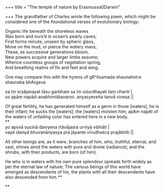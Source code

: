 +++
title = "The temple of nature by Erasmusxa0Darwin"

+++
The grandfather of Charles wrote the following poem, which might be
considered one of the foundational verses of evolutionary biology:

Organic life beneath the shoreless waves  
Was born and nurs’d in ocean’s pearly caves;  
First forms minute, unseen by spheric glass,  
Move on the mud, or pierce the watery mass;  
These, as successive generations bloom,  
New powers acquire and larger limbs assume;  
Whence countless groups of vegetation spring,  
And breathing realms of fin and feet and wing.

One may compare this with the hymns of gR^itsamada shaunahotra shaunaka
bhArgava:

sa īṃ vṛṣājanayat tāsu garbhaṃ sa īṃ siśurdhayati taṃ rihanti |   
so apāṃ napād-anabhimlātavarṇo .anyasyeveha tanvā viveṣa || 

Of great fertility, he has generated himself as a germ in those
\[waters\]; he is their infant; he sucks the \[waters\]; the \[waters\]
moisten him; apAm napAt of the waters of unfading color has entered here
in a new body.  
**  
yo apsvā sucinā daivyena ṛtāvājasra urviyā vibhāti |   
vayā idanyā bhuvanānyasya pra jāyante vīrudhaśca prajābhiḥ || 

All other beings are, as it were, branches of him, who, truthful,
eternal, and vast, shines amid the waters with pure and divine
(radiance); and the shrubs, with their products, are born (of him).

He who is in waters with his own pure splendour spreads forth widely as
per the eternal law of nature; The various beings of this world have
emerged as descendents of his, the plants with all their descendents
have also descended from him.**

**
